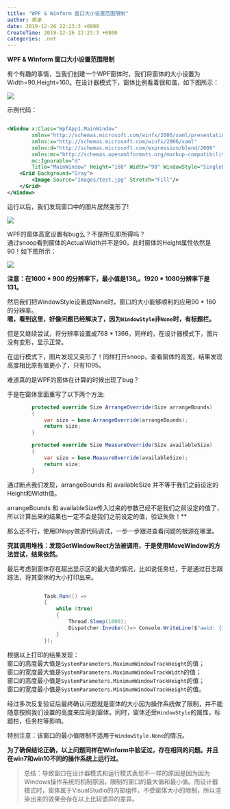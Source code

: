 ```yaml
---
title: "WPF & Winform 窗口大小设置范围限制"
author: 胡承
date: 2019-12-26 22:23:3 +0800
CreateTime: 2019-12-26 22:23:3 +0800
categories: .net
---
```


**WPF & Winform 窗口大小设置范围限制**
<!-- more -->
有个有趣的事情，当我们创建一个WPF窗体时，我们将窗体的大小设置为Width=90,Height=160。在设计器模式下，窗体比例看着很和谐，如下图所示：  

![](https://i.loli.net/2019/12/27/o4syrJSiMhYpm78.jpg)  

示例代码：

```xml

<Window x:Class="WpfApp1.MainWindow"
        xmlns="http://schemas.microsoft.com/winfx/2006/xaml/presentation"
        xmlns:x="http://schemas.microsoft.com/winfx/2006/xaml"
        xmlns:d="http://schemas.microsoft.com/expression/blend/2008"
        xmlns:mc="http://schemas.openxmlformats.org/markup-compatibility/2006"
        mc:Ignorable="d"
        Title="MainWindow" Height="160" Width="90" WindowStyle="SingleBorderWindow" ResizeMode="NoResize" >
    <Grid Background="Gray">
        <Image Source="Images/test.jpg" Stretch="Fill"/>
    </Grid>
</Window>

```

运行以后，我们发现窗口中的图片居然变形了!    

![](https://i.loli.net/2019/12/27/3mpcxr1AuOISGYq.jpg)  

WPF的窗体高宽设置有bug么？不是所见即所得吗？  
通过snoop看到窗体的ActualWidth并不是90，此时窗体的Height属性依然是90！如下图所示：  
  

![](https://i.loli.net/2019/12/27/5osULrZJ7XMcIbe.jpg)  

**注意：在1600 * 900 的分辨率下，最小值是136,。1920 * 1080分辨率下是131。**

然后我们把WindowStyle设置成None时，窗口的大小能够顺利的应用90 * 160 的分辨率。  
**嗯，看到这里，好像问题已经解决了，因为`WindowStyle`非`None`时，有标题栏。**

但是又继续尝试，将分辨率设置成768 * 1366，同样的，在设计器模式下，图片没有变形，显示正常。  

在运行模式下，图片发现又变形了！同样打开snoop，查看窗体的高宽，结果发现高度相比原有值更小了，只有1095。

难道真的是WPF的窗体在计算的时候出现了bug？  

于是在窗体里面重写了以下两个方法:

```csharp
        protected override Size ArrangeOverride(Size arrangeBounds)
        {
            var size = base.ArrangeOverride(arrangeBounds);
            return size;
        }

        protected override Size MeasureOverride(Size availableSize)
        {
            var size = base.MeasureOverride(availableSize);
            return size;
        }

```
通过断点我们发现，arrangeBounds 和 availableSize 并不等于我们之前设定的Height和Width值。

arrangeBounds 和 availableSize传入过来的参数已经不是我们之前设定的值了，所以计算出来的结果也一定不会是我们之前设定的值，验证失败！**

那么还不行，使用DNspy做源代码调试，一步一步跟进查看问题的根源在哪里。

**究其调用堆栈：发现GetWindowRect方法被调用，于是使用MoveWindow的方法尝试，结果依然。**

最后考虑到窗体存在超出显示区的最大值的情况，比如说任务栏，于是通过日志跟踪法，将其窗体的大小打印出来。

```cs

            Task.Run(() =>
            {
                while (true)
                {
                    Thread.Sleep(1000);
                    Dispatcher.Invoke(()=> Console.WriteLine($"awid: {this.ActualWidth} ah:{this.ActualHeight} maxh:{ SystemParameters.MaximumWindowTrackHeight } maxwid:{ SystemParameters.MaximumWindowTrackWidth } minh:{SystemParameters.MinimumWindowTrackHeight} minwid:{SystemParameters.MinimumWindowTrackWidth}"));
                }                
            });

```
根据以上打印的结果发现：  
窗口的高度最大值是`SystemParameters.MaximumWindowTrackHeight`的值；  
窗口的宽度最大值是`SystemParameters.MaximumWindowTrackWidth`的值；  
窗口的高度最小值是`SystemParameters.MinimumWindowTrackHeight`的值；  
窗口的宽度最小值是`SystemParameters.MinimumWindowTrackHeight`的值。

经过多次反复验证后最终确认问题就是窗体的大小因为操作系统做了限制，并不能随意按照我们设置的高度来应用到窗体。同时，窗体还受`WindowStyle`的属性，标题栏，任务栏等影响。

特别注意：该窗口的最小值限制不适用于`WindowStyle.None`的情况。

**为了确保结论正确，以上问题同样在Winform中验证过，存在相同的问题。并且在win7和win10不同的操作系统上运行过。**

> 总结：导致窗口在设计器模式和运行模式表现不一样的原因是因为因为Windows操作系统的机制原因，限制的窗口的最大值和最小值。而设计器模式时，窗体属于VisualStudio的内部组件，不受窗体大小的限制，所以渲染出来的效果会存在以上比较诡异的差异。